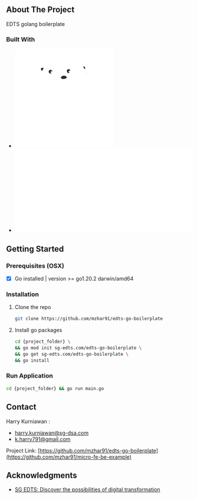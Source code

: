 <!-- ABOUT THE PROJECT -->

## About The Project

EDTS golang boilerplate

### Built With

* [![Go][Go.com]][Go-url]
* [![Echo][Echo.com]][Echo-url]

<!-- GETTING STARTED -->

## Getting Started

### Prerequisites (OSX)
- [x] Go installed | version >= go1.20.2 darwin/amd64

### Installation
1. Clone the repo
   ```sh
   git clone https://github.com/mzhar91/edts-go-boilerplate
   ```
2. Install go packages
   ```sh
   cd {project_folder} \ 
   && go mod init sg-edts.com/edts-go-boilerplate \ 
   && go get sg-edts.com/edts-go-boilerplate \
   && go install
   ```

### Run Application
   ```sh
   cd {project_folder} && go run main.go
   ```

<!-- CONTACT -->

## Contact

Harry Kurniawan :
- harry.kurniawan@sg-dsa.com
- k.harry791@gmail.com

Project Link: [https://github.com/mzhar91/edts-go-boilerplate](https://github.com/mzhar91/micro-fe-be-example)


<!-- ACKNOWLEDGMENTS -->

## Acknowledgments

* [SG EDTS: Discover the possibilities of digital transformation](https://sg-edts.com)

<!-- MARKDOWN LINKS & IMAGES -->
<!-- https://www.markdownguide.org/basic-syntax/#reference-style-links -->

[Go.com]: ./shield-golang.svg

[Go-url]: https://go.dev/

[Echo.com]: ./shield-echo.svg

[Echo-url]: https://echo.labstack.com/